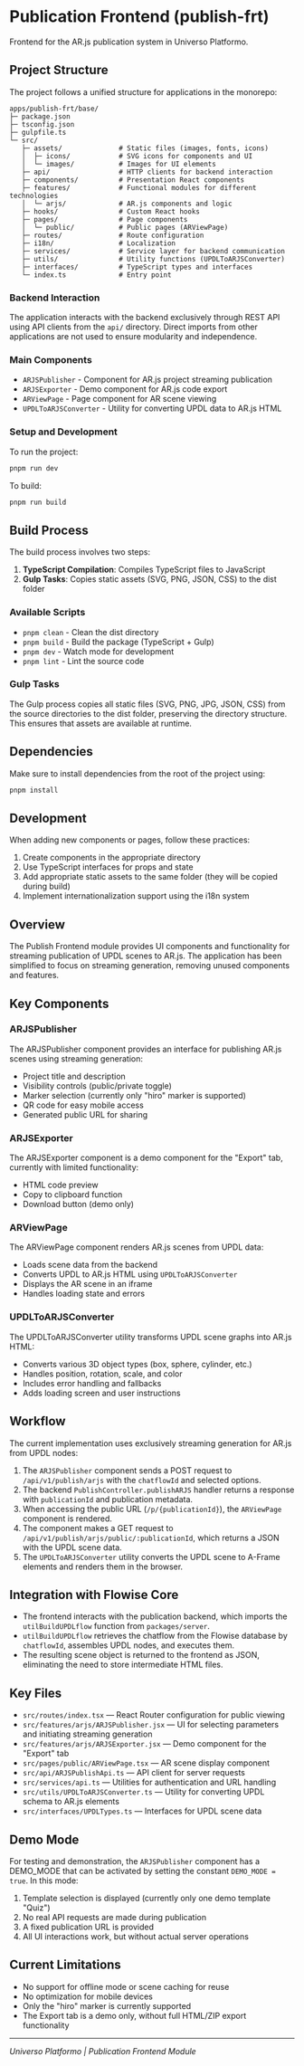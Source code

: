 # Publication Frontend (publish-frt)

Frontend for the AR.js publication system in Universo Platformo.

## Project Structure

The project follows a unified structure for applications in the monorepo:

```
apps/publish-frt/base/
├─ package.json
├─ tsconfig.json
├─ gulpfile.ts
└─ src/
   ├─ assets/              # Static files (images, fonts, icons)
   │  ├─ icons/            # SVG icons for components and UI
   │  └─ images/           # Images for UI elements
   ├─ api/                 # HTTP clients for backend interaction
   ├─ components/          # Presentation React components
   ├─ features/            # Functional modules for different technologies
   │  └─ arjs/             # AR.js components and logic
   ├─ hooks/               # Custom React hooks
   ├─ pages/               # Page components
   │  └─ public/           # Public pages (ARViewPage)
   ├─ routes/              # Route configuration
   ├─ i18n/                # Localization
   ├─ services/            # Service layer for backend communication
   ├─ utils/               # Utility functions (UPDLToARJSConverter)
   ├─ interfaces/          # TypeScript types and interfaces
   └─ index.ts             # Entry point

```

### Backend Interaction

The application interacts with the backend exclusively through REST API using API clients from the `api/` directory.
Direct imports from other applications are not used to ensure modularity and independence.

### Main Components

-   `ARJSPublisher` - Component for AR.js project streaming publication
-   `ARJSExporter` - Demo component for AR.js code export
-   `ARViewPage` - Page component for AR scene viewing
-   `UPDLToARJSConverter` - Utility for converting UPDL data to AR.js HTML

### Setup and Development

To run the project:

```bash
pnpm run dev
```

To build:

```bash
pnpm run build
```

## Build Process

The build process involves two steps:

1. **TypeScript Compilation**: Compiles TypeScript files to JavaScript
2. **Gulp Tasks**: Copies static assets (SVG, PNG, JSON, CSS) to the dist folder

### Available Scripts

-   `pnpm clean` - Clean the dist directory
-   `pnpm build` - Build the package (TypeScript + Gulp)
-   `pnpm dev` - Watch mode for development
-   `pnpm lint` - Lint the source code

### Gulp Tasks

The Gulp process copies all static files (SVG, PNG, JPG, JSON, CSS) from the source directories to the dist folder, preserving the directory structure. This ensures that assets are available at runtime.

## Dependencies

Make sure to install dependencies from the root of the project using:

```bash
pnpm install
```

## Development

When adding new components or pages, follow these practices:

1. Create components in the appropriate directory
2. Use TypeScript interfaces for props and state
3. Add appropriate static assets to the same folder (they will be copied during build)
4. Implement internationalization support using the i18n system

## Overview

The Publish Frontend module provides UI components and functionality for streaming publication of UPDL scenes to AR.js. The application has been simplified to focus on streaming generation, removing unused components and features.

## Key Components

### ARJSPublisher

The ARJSPublisher component provides an interface for publishing AR.js scenes using streaming generation:

-   Project title and description
-   Visibility controls (public/private toggle)
-   Marker selection (currently only "hiro" marker is supported)
-   QR code for easy mobile access
-   Generated public URL for sharing

### ARJSExporter

The ARJSExporter component is a demo component for the "Export" tab, currently with limited functionality:

-   HTML code preview
-   Copy to clipboard function
-   Download button (demo only)

### ARViewPage

The ARViewPage component renders AR.js scenes from UPDL data:

-   Loads scene data from the backend
-   Converts UPDL to AR.js HTML using `UPDLToARJSConverter`
-   Displays the AR scene in an iframe
-   Handles loading state and errors

### UPDLToARJSConverter

The UPDLToARJSConverter utility transforms UPDL scene graphs into AR.js HTML:

-   Converts various 3D object types (box, sphere, cylinder, etc.)
-   Handles position, rotation, scale, and color
-   Includes error handling and fallbacks
-   Adds loading screen and user instructions

## Workflow

The current implementation uses exclusively streaming generation for AR.js from UPDL nodes:

1. The `ARJSPublisher` component sends a POST request to `/api/v1/publish/arjs` with the `chatflowId` and selected options.
2. The backend `PublishController.publishARJS` handler returns a response with `publicationId` and publication metadata.
3. When accessing the public URL (`/p/{publicationId}`), the `ARViewPage` component is rendered.
4. The component makes a GET request to `/api/v1/publish/arjs/public/:publicationId`, which returns a JSON with the UPDL scene data.
5. The `UPDLToARJSConverter` utility converts the UPDL scene to A-Frame elements and renders them in the browser.

## Integration with Flowise Core

-   The frontend interacts with the publication backend, which imports the `utilBuildUPDLflow` function from `packages/server`.
-   `utilBuildUPDLflow` retrieves the chatflow from the Flowise database by `chatflowId`, assembles UPDL nodes, and executes them.
-   The resulting scene object is returned to the frontend as JSON, eliminating the need to store intermediate HTML files.

## Key Files

-   `src/routes/index.tsx` — React Router configuration for public viewing
-   `src/features/arjs/ARJSPublisher.jsx` — UI for selecting parameters and initiating streaming generation
-   `src/features/arjs/ARJSExporter.jsx` — Demo component for the "Export" tab
-   `src/pages/public/ARViewPage.tsx` — AR scene display component
-   `src/api/ARJSPublishApi.ts` — API client for server requests
-   `src/services/api.ts` — Utilities for authentication and URL handling
-   `src/utils/UPDLToARJSConverter.ts` — Utility for converting UPDL schema to AR.js elements
-   `src/interfaces/UPDLTypes.ts` — Interfaces for UPDL scene data

## Demo Mode

For testing and demonstration, the `ARJSPublisher` component has a DEMO_MODE that can be activated by setting the constant `DEMO_MODE = true`. In this mode:

1. Template selection is displayed (currently only one demo template "Quiz")
2. No real API requests are made during publication
3. A fixed publication URL is provided
4. All UI interactions work, but without actual server operations

## Current Limitations

-   No support for offline mode or scene caching for reuse
-   No optimization for mobile devices
-   Only the "hiro" marker is currently supported
-   The Export tab is a demo only, without full HTML/ZIP export functionality

---

_Universo Platformo | Publication Frontend Module_
